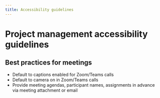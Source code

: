 ```yaml
---
title: Accessibility guidelines
---
```


# Project management accessibility guidelines

## Best practices for meetings

- Default to captions enabled for Zoom/Teams calls
- Default to camera on in Zoom/Teams calls
- Provide meeting agendas, participant names, assignments in advance via meeting attachment or email
